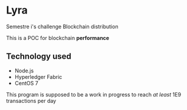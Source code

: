 # Lyra
Semestre i's challenge Blockchain distribution

<p> This is a POC for blockchain <b>performance</b> </p>
<h2> Technology used </h2>
<ul>
  <li>Node.js</li>
  <li>Hyperledger Fabric</li>
  <li>CentOS 7</li>
</ul>

<p> This program is supposed to be a work in progress to reach <i>at least</i> 1E9 transactions per day </p>
